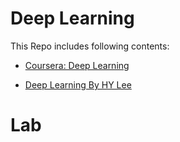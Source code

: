 # Deep Learning

This Repo includes following contents:

- [Coursera: Deep Learning](https://www.coursera.org/specializations/deep-learning)

- [Deep Learning By HY Lee](https://speech.ee.ntu.edu.tw/~hylee/ml/2021-spring.html)

# Lab  


